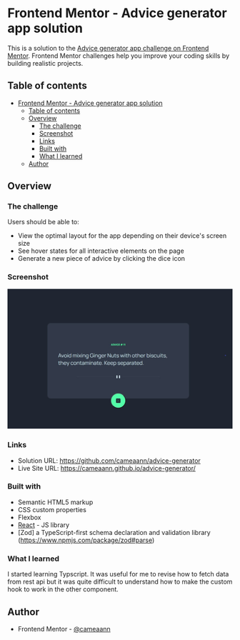 # Frontend Mentor - Advice generator app solution

This is a solution to the [Advice generator app challenge on Frontend Mentor](https://www.frontendmentor.io/challenges/advice-generator-app-QdUG-13db). Frontend Mentor challenges help you improve your coding skills by building realistic projects.

## Table of contents

- [Frontend Mentor - Advice generator app solution](#frontend-mentor---advice-generator-app-solution)
  - [Table of contents](#table-of-contents)
  - [Overview](#overview)
    - [The challenge](#the-challenge)
    - [Screenshot](#screenshot)
    - [Links](#links)
    - [Built with](#built-with)
    - [What I learned](#what-i-learned)
  - [Author](#author)


## Overview

### The challenge

Users should be able to:

- View the optimal layout for the app depending on their device's screen size
- See hover states for all interactive elements on the page
- Generate a new piece of advice by clicking the dice icon

### Screenshot

![](./screenshot.jpg)

### Links

- Solution URL: https://github.com/cameaann/advice-generator
- Live Site URL: https://cameaann.github.io/advice-generator/


### Built with

- Semantic HTML5 markup
- CSS custom properties
- Flexbox
- [React](https://reactjs.org/) - JS library
- [Zod] a TypeScript-first schema declaration and validation library (https://www.npmjs.com/package/zod#parse)


### What I learned

I started learning Typscript.
It was useful for me to revise how to fetch data from rest api but it was quite difficult to understand how to make the custom hook to work in the other component.

## Author

- Frontend Mentor - [@cameaann](https://www.frontendmentor.io/profile/cameaann)
